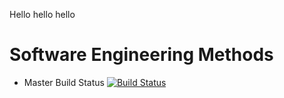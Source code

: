 Hello hello hello 

# Software Engineering Methods

- Master Build Status [![Build Status](https://travis-ci.com/lewisstevenmackenzie/sem.svg?branch=main)](https://travis-ci.com/lewisstevenmackenzie/sem)